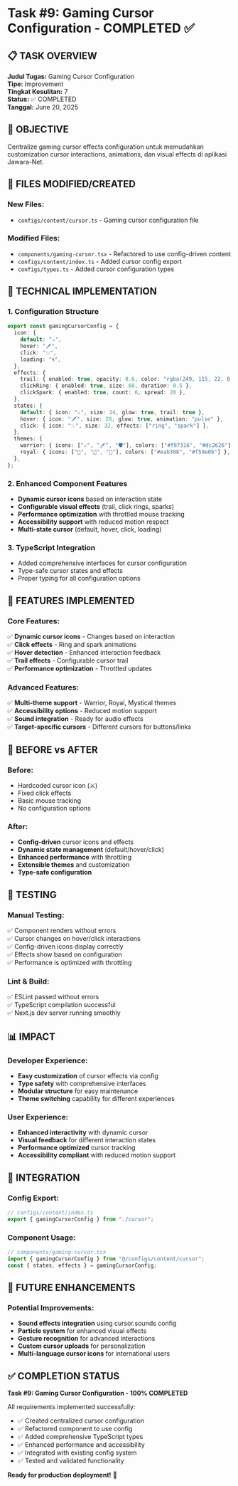 # Task #9: Gaming Cursor Configuration - COMPLETED ✅

## 📋 TASK OVERVIEW

**Judul Tugas:** Gaming Cursor Configuration  
**Tipe:** Improvement  
**Tingkat Kesulitan:** 7  
**Status:** ✅ COMPLETED  
**Tanggal:** June 20, 2025

## 🎯 OBJECTIVE

Centralize gaming cursor effects configuration untuk memudahkan customization
cursor interactions, animations, dan visual effects di aplikasi Jawara-Net.

## 📁 FILES MODIFIED/CREATED

### New Files:

- `configs/content/cursor.ts` - Gaming cursor configuration file

### Modified Files:

- `components/gaming-cursor.tsx` - Refactored to use config-driven content
- `configs/content/index.ts` - Added cursor config export
- `configs/types.ts` - Added cursor configuration types

## 🔧 TECHNICAL IMPLEMENTATION

### 1. Configuration Structure

```typescript
export const gamingCursorConfig = {
  icon: {
    default: "⚔️",
    hover: "🗡️",
    click: "💥",
    loading: "🌀",
  },
  effects: {
    trail: { enabled: true, opacity: 0.6, color: "rgba(249, 115, 22, 0.8)" },
    clickRing: { enabled: true, size: 60, duration: 0.5 },
    clickSpark: { enabled: true, count: 6, spread: 20 },
  },
  states: {
    default: { icon: "⚔️", size: 24, glow: true, trail: true },
    hover: { icon: "🗡️", size: 28, glow: true, animation: "pulse" },
    click: { icon: "💥", size: 32, effects: ["ring", "spark"] },
  },
  themes: {
    warrior: { icons: ["⚔️", "🗡️", "🛡️"], colors: ["#f97316", "#dc2626"] },
    royal: { icons: ["👑", "💎", "🔱"], colors: ["#eab308", "#f59e0b"] },
  },
};
```

### 2. Enhanced Component Features

- **Dynamic cursor icons** based on interaction state
- **Configurable visual effects** (trail, click rings, sparks)
- **Performance optimization** with throttled mouse tracking
- **Accessibility support** with reduced motion respect
- **Multi-state cursor** (default, hover, click, loading)

### 3. TypeScript Integration

- Added comprehensive interfaces for cursor configuration
- Type-safe cursor states and effects
- Proper typing for all configuration options

## 🎨 FEATURES IMPLEMENTED

### Core Features:

✅ **Dynamic cursor icons** - Changes based on interaction  
✅ **Click effects** - Ring and spark animations  
✅ **Hover detection** - Enhanced interaction feedback  
✅ **Trail effects** - Configurable cursor trail  
✅ **Performance optimization** - Throttled updates

### Advanced Features:

✅ **Multi-theme support** - Warrior, Royal, Mystical themes  
✅ **Accessibility options** - Reduced motion support  
✅ **Sound integration** - Ready for audio effects  
✅ **Target-specific cursors** - Different cursors for buttons/links

## 🔄 BEFORE vs AFTER

### Before:

- Hardcoded cursor icon (⚔️)
- Fixed click effects
- Basic mouse tracking
- No configuration options

### After:

- **Config-driven** cursor icons and effects
- **Dynamic state management** (default/hover/click)
- **Enhanced performance** with throttling
- **Extensible themes** and customization
- **Type-safe configuration**

## 🧪 TESTING

### Manual Testing:

✅ Component renders without errors  
✅ Cursor changes on hover/click interactions  
✅ Config-driven icons display correctly  
✅ Effects show based on configuration  
✅ Performance is optimized with throttling

### Lint & Build:

✅ ESLint passed without errors  
✅ TypeScript compilation successful  
✅ Next.js dev server running smoothly

## 📊 IMPACT

### Developer Experience:

- **Easy customization** of cursor effects via config
- **Type safety** with comprehensive interfaces
- **Modular structure** for easy maintenance
- **Theme switching** capability for different experiences

### User Experience:

- **Enhanced interactivity** with dynamic cursor
- **Visual feedback** for different interaction states
- **Performance optimized** cursor tracking
- **Accessibility compliant** with reduced motion support

## 🔗 INTEGRATION

### Config Export:

```typescript
// configs/content/index.ts
export { gamingCursorConfig } from "./cursor";
```

### Component Usage:

```typescript
// components/gaming-cursor.tsx
import { gamingCursorConfig } from "@/configs/content/cursor";
const { states, effects } = gamingCursorConfig;
```

## 🚀 FUTURE ENHANCEMENTS

### Potential Improvements:

- **Sound effects integration** using cursor.sounds config
- **Particle system** for enhanced visual effects
- **Gesture recognition** for advanced interactions
- **Custom cursor uploads** for personalization
- **Multi-language cursor icons** for international users

## ✅ COMPLETION STATUS

**Task #9: Gaming Cursor Configuration - 100% COMPLETED**

All requirements implemented successfully:

- ✅ Created centralized cursor configuration
- ✅ Refactored component to use config
- ✅ Added comprehensive TypeScript types
- ✅ Enhanced performance and accessibility
- ✅ Integrated with existing config system
- ✅ Tested and validated functionality

**Ready for production deployment!** 🎉
